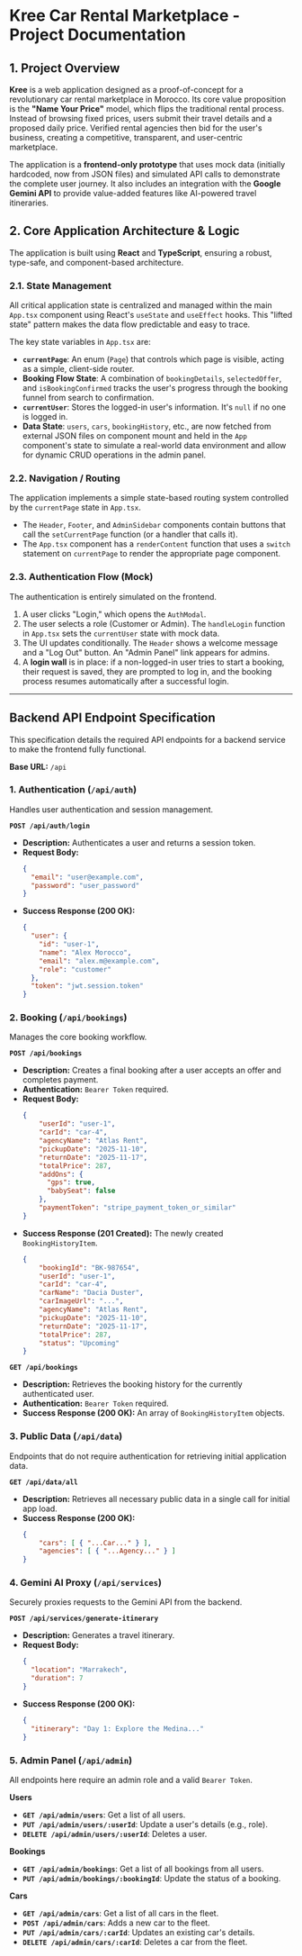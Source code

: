 # Kree Car Rental Marketplace - Project Documentation

## 1. Project Overview

**Kree** is a web application designed as a proof-of-concept for a revolutionary car rental marketplace in Morocco. Its core value proposition is the **"Name Your Price"** model, which flips the traditional rental process. Instead of browsing fixed prices, users submit their travel details and a proposed daily price. Verified rental agencies then bid for the user's business, creating a competitive, transparent, and user-centric marketplace.

The application is a **frontend-only prototype** that uses mock data (initially hardcoded, now from JSON files) and simulated API calls to demonstrate the complete user journey. It also includes an integration with the **Google Gemini API** to provide value-added features like AI-powered travel itineraries.

## 2. Core Application Architecture & Logic

The application is built using **React** and **TypeScript**, ensuring a robust, type-safe, and component-based architecture.

### 2.1. State Management

All critical application state is centralized and managed within the main `App.tsx` component using React's `useState` and `useEffect` hooks. This "lifted state" pattern makes the data flow predictable and easy to trace.

The key state variables in `App.tsx` are:
- **`currentPage`**: An enum (`Page`) that controls which page is visible, acting as a simple, client-side router.
- **Booking Flow State**: A combination of `bookingDetails`, `selectedOffer`, and `isBookingConfirmed` tracks the user's progress through the booking funnel from search to confirmation.
- **`currentUser`**: Stores the logged-in user's information. It's `null` if no one is logged in.
- **Data State**: `users`, `cars`, `bookingHistory`, etc., are now fetched from external JSON files on component mount and held in the `App` component's state to simulate a real-world data environment and allow for dynamic CRUD operations in the admin panel.

### 2.2. Navigation / Routing

The application implements a simple state-based routing system controlled by the `currentPage` state in `App.tsx`.
- The `Header`, `Footer`, and `AdminSidebar` components contain buttons that call the `setCurrentPage` function (or a handler that calls it).
- The `App.tsx` component has a `renderContent` function that uses a `switch` statement on `currentPage` to render the appropriate page component.

### 2.3. Authentication Flow (Mock)

The authentication is entirely simulated on the frontend.
1. A user clicks "Login," which opens the `AuthModal`.
2. The user selects a role (Customer or Admin). The `handleLogin` function in `App.tsx` sets the `currentUser` state with mock data.
3. The UI updates conditionally. The `Header` shows a welcome message and a "Log Out" button. An "Admin Panel" link appears for admins.
4. A **login wall** is in place: if a non-logged-in user tries to start a booking, their request is saved, they are prompted to log in, and the booking process resumes automatically after a successful login.

---

## Backend API Endpoint Specification

This specification details the required API endpoints for a backend service to make the frontend fully functional.

**Base URL:** `/api`

### 1. Authentication (`/api/auth`)

Handles user authentication and session management.

**`POST /api/auth/login`**
- **Description:** Authenticates a user and returns a session token.
- **Request Body:**
    ```json
    {
      "email": "user@example.com",
      "password": "user_password"
    }
    ```
- **Success Response (200 OK):**
    ```json
    {
      "user": {
        "id": "user-1",
        "name": "Alex Morocco",
        "email": "alex.m@example.com",
        "role": "customer"
      },
      "token": "jwt.session.token"
    }
    ```

### 2. Booking (`/api/bookings`)

Manages the core booking workflow.

**`POST /api/bookings`**
- **Description:** Creates a final booking after a user accepts an offer and completes payment.
- **Authentication:** `Bearer Token` required.
- **Request Body:**
    ```json
    {
        "userId": "user-1",
        "carId": "car-4",
        "agencyName": "Atlas Rent",
        "pickupDate": "2025-11-10",
        "returnDate": "2025-11-17",
        "totalPrice": 287,
        "addOns": {
          "gps": true,
          "babySeat": false
        },
        "paymentToken": "stripe_payment_token_or_similar"
    }
    ```
- **Success Response (201 Created):** The newly created `BookingHistoryItem`.
    ```json
    {
        "bookingId": "BK-987654",
        "userId": "user-1",
        "carId": "car-4",
        "carName": "Dacia Duster",
        "carImageUrl": "...",
        "agencyName": "Atlas Rent",
        "pickupDate": "2025-11-10",
        "returnDate": "2025-11-17",
        "totalPrice": 287,
        "status": "Upcoming"
    }
    ```

**`GET /api/bookings`**
- **Description:** Retrieves the booking history for the currently authenticated user.
- **Authentication:** `Bearer Token` required.
- **Success Response (200 OK):** An array of `BookingHistoryItem` objects.

### 3. Public Data (`/api/data`)

Endpoints that do not require authentication for retrieving initial application data.

**`GET /api/data/all`**
- **Description:** Retrieves all necessary public data in a single call for initial app load.
- **Success Response (200 OK):**
    ```json
    {
        "cars": [ { "...Car..." } ],
        "agencies": [ { "...Agency..." } ]
    }
    ```

### 4. Gemini AI Proxy (`/api/services`)

Securely proxies requests to the Gemini API from the backend.

**`POST /api/services/generate-itinerary`**
- **Description:** Generates a travel itinerary.
- **Request Body:**
    ```json
    {
      "location": "Marrakech",
      "duration": 7
    }
    ```
- **Success Response (200 OK):**
    ```json
    {
      "itinerary": "Day 1: Explore the Medina..."
    }
    ```

### 5. Admin Panel (`/api/admin`)

All endpoints here require an admin role and a valid `Bearer Token`.

**Users**
- **`GET /api/admin/users`**: Get a list of all users.
- **`PUT /api/admin/users/:userId`**: Update a user's details (e.g., role).
- **`DELETE /api/admin/users/:userId`**: Deletes a user.

**Bookings**
- **`GET /api/admin/bookings`**: Get a list of all bookings from all users.
- **`PUT /api/admin/bookings/:bookingId`**: Update the status of a booking.

**Cars**
- **`GET /api/admin/cars`**: Get a list of all cars in the fleet.
- **`POST /api/admin/cars`**: Adds a new car to the fleet.
- **`PUT /api/admin/cars/:carId`**: Updates an existing car's details.
- **`DELETE /api/admin/cars/:carId`**: Deletes a car from the fleet.
